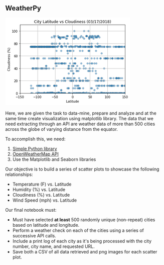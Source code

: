 ## WeatherPy
![png](output/output_18_0.png)


Here, we are given the task to data-mine, prepare and analyze and at the same time create visualization using matplotlib library. The data that we need extracting through an API are weather data of more than 500 cities across the globe of varying distance from the equator. 

 To accomplish this, we need:
 1. [Simple Python library](https://pypi.python.org/pypi/citipy)
 2. [OpenWeatherMap API](https://openweathermap.org/api)
 3. Use the Matplotlib and Seaborn libraries
 
Our objective is to build a series of scatter plots to showcase the following relationships:

* Temperature (F) vs. Latitude
* Humidity (%) vs. Latitude
* Cloudiness (%) vs. Latitude
* Wind Speed (mph) vs. Latitude

Our final notebook must:

* Must have selected **at least** 500 randomly unique (non-repeat) cities based on latitude and longitude.
* Perform a weather check on each of the cities using a series of successive API calls. 
* Include a print log of each city as it's being processed with the city number, city name, and requested URL.
* Save both a CSV of all data retrieved and png images for each scatter plot.

